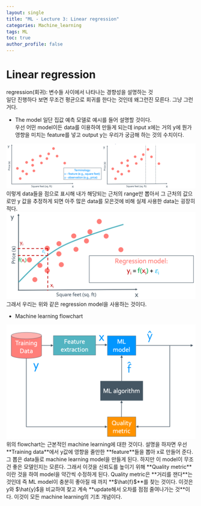 ```yaml
---
layout: single
title: "ML - Lecture 3: Linear regression"
categories: Machine_learning
tags: ML
toc: true
author_profile: false
---
```


# Linear regression

regression(회귀): 변수들 사이에서 나타나는 경향성을 설명하는 것<br>
일단 진행하다 보면 무조건 평균으로 회귀를 한다는 것인데 왜그런진 모른다. 그냥 그런거다.<br>

* The model
일단 집값 예측 모델로 예시를 들어 설명할 것이다.<br>
우선 어떤 model이든 data를 이용하여 만들게 되는데 input x에는 거의 y에 뭔가 영향을 미치는 feature를 넣고 output y는 우리가 궁금해 하는 것의 수치이다.<br>
<center><img src="/images/ML/ML_lr_hs_r.png"></center>
이렇게 data들을 점으로 표시해 내가 해당되는 근처의 range만 뽑아서 그 근처의 값으로만 y 값을 추정하게 되면 아주 많은 data를 모은것에 비해 실제 사용한 data는 굉장히 적다.<br>
<center><img src="/images/ML/ML_lr_r_modle_ex.png"></center>
그래서 우리는 위와 같은 regression model을 사용하는 것이다.<br>

* Machine learning flowchart
<center><img src="/images/ML/ML_flowchart.png"></center>
위의 flowchart는 근본적인 machine learning에 대한 것이다. 설명을 하자면 우선 **Training data**에서 y값에 영향을 줄만한 **feature**들을 뽑아 x로 만들어 준다. 그 뽑은 data들로 machine learning model을 만들게 된다. 하지만 이 model이 무조건 좋은 모델인지는 모른다. 그래서 이것을 신뢰도를 높이기 위해 **Quality metric**이란 것을 하여 model을 약간씩 수정하게 된다. Quality metric은 **거리를 잰다**는 것인데 즉 ML model이 충분히 좋아질 때 까지 **$\hat{f}$**를 찾는 것이다. 이것은 y와 $\hat{y}$을 비교하여 찾고 계속 **update해서 오차를 점점 줄여나가는 것**이다. 이것이 모든 machine learning의 기초 개념이다.
